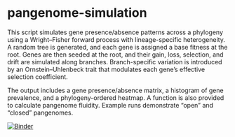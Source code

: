 # pangenome-simulation

This script simulates gene presence/absence patterns across a phylogeny using a Wright–Fisher forward process with lineage-specific heterogeneity. A random tree is generated, and each gene is assigned a base fitness at the root. Genes are then seeded at the root, and their gain, loss, selection, and drift are simulated along branches. Branch-specific variation is introduced by an Ornstein–Uhlenbeck trait that modulates each gene’s effective selection coefficient.

The output includes a gene presence/absence matrix, a histogram of gene prevalence, and a phylogeny-ordered heatmap. A function is also provided to calculate pangenome fluidity. Example runs demonstrate “open” and “closed” pangenomes.

[![Binder](https://mybinder.org/badge_logo.svg)](https://mybinder.org/v2/git/https%3A%2F%2Fgithub.com%2Fwtmatlock%2Fpangenome-simulation%2F/main?urlpath=%2Fdoc%2Ftree%2FrunSimulation.R)

